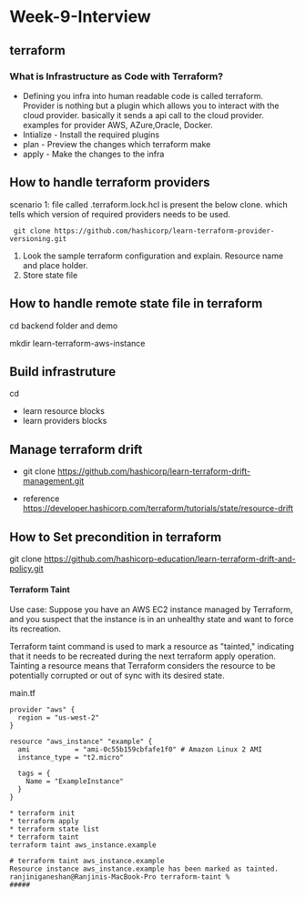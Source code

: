 # Week-9-Interview

## terraform 
### What is Infrastructure as Code with Terraform?

* Defining you infra into human readable code is called terraform. Provider is nothing but a plugin which allows you to interact with the cloud provider. basically it sends a api call to the cloud provider. examples for provider AWS, AZure,Oracle, Docker.
* Intialize - Install the required plugins
* plan - Preview the changes which terraform make
*  apply - Make the changes to the infra

## How to handle terraform providers

scenario 1: file called .terraform.lock.hcl is present the below clone. which tells which version of required providers needs to be used.



``` git clone https://github.com/hashicorp/learn-terraform-provider-versioning.git```

   
1. Look the sample terraform configuration and explain. Resource name and place holder.
2. Store state file


## How to handle remote state file in terraform 

cd backend folder and demo

mkdir learn-terraform-aws-instance



## Build infrastruture

cd 

* learn resource blocks
* learn providers blocks

##  Manage terraform drift

* git clone https://github.com/hashicorp/learn-terraform-drift-management.git

* reference https://developer.hashicorp.com/terraform/tutorials/state/resource-drift


## How to Set precondition in terraform

git clone https://github.com/hashicorp-education/learn-terraform-drift-and-policy.git

#### Terraform Taint

Use case: Suppose you have an AWS EC2 instance managed by Terraform, and you suspect that the instance is in an unhealthy state and want to force its recreation.

Terraform taint command is used to mark a resource as "tainted," indicating that it needs to be recreated during the next terraform apply operation. Tainting a resource means that Terraform considers the resource to be potentially corrupted or out of sync with its desired state.

main.tf
```
provider "aws" {
  region = "us-west-2"
}

resource "aws_instance" "example" {
  ami           = "ami-0c55b159cbfafe1f0" # Amazon Linux 2 AMI
  instance_type = "t2.micro"

  tags = {
    Name = "ExampleInstance"
  }
}
```
```
* terraform init
* terraform apply
* terraform state list
* terraform taint 
terraform taint aws_instance.example

# terraform taint aws_instance.example
Resource instance aws_instance.example has been marked as tainted.
ranjiniganeshan@Ranjinis-MacBook-Pro terraform-taint % 
#####

   
